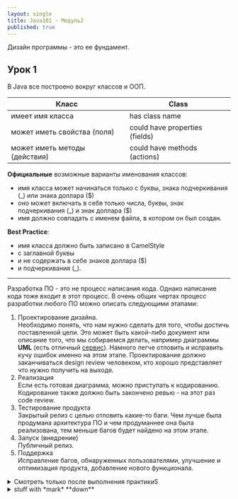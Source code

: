 ```yaml
---
layout: single
title: Java101 - Модуль2
published: true
---
```

Дизайн программы - это ее фундамент.

## Урок 1

В Java все построено вокруг классов и ООП.

| Класс							            |Class						            	|
| ----------------------------- | ----------------------------- |
| имеет имя класса				      |has class name					        |
| может иметь свойства (поля)	  |could have properties (fields)	|
| может иметь методы (действия)	|could have methods (actions)	  |

**Официальные** возможные варианты именования классов:

- имя класса может начинаться только с буквы, знака подчеркивания (_) или знака доллара ($)  
- оно может включать в себя только числа, буквы, знак подчеркивания (_) и знак доллара ($)
- имя должно совпадать с именем файла, в котором он был создан.

**Best Practice**:  
- имя класса должно быть записано в CamelStyle  
- с заглавной буквы  
- и не содержать в себе знаков доллара ($)  
- и подчеркивания (_).

---

Разработка ПО - это не процесс написания кода. Однако написание кода тоже входит в этот процесс.
В очень общих чертах процесс разработки любого ПО можно описать следующими этапами:  

1. Проектирование дизайна.  
Необходимо понять, что нам нужно сделать для того, чтобы достичь поставленной цели. Это может быть какой-либо документ или описание того, что мы собираемся делать, например диаграммы **UML** (есть отличный [сервис](https://www.draw.io/)). Намного легче отловить и исправить кучу ошибок именно на этом этапе. Проектирование должно заканчиваться design review человеком, кто хорошо представляет что нужно получить на выходе.  
2. Реализация  
Если есть готовая диаграмма, можно приступать к кодированию. Кодирование также должно быть закончено ревью - на этот раз code review.
3. Тестирование продукта  
Закрытый релиз с целью отловить какие-то баги. Чем лучше была продумана архитектура ПО и чем продуманнее она была реализована, тем меньше багов будет найдено на этом этапе.
4. Запуск (внедрение)  
Публичный релиз.
5. Поддержка  
Исправление багов, обнаруженных пользователями, улучшение и оптимизация продукта, добавление нового функционала.

<details>
	<summary>Смотреть только после выполнения практики5</summary>
    <p>
	
```java
public class House {

    String address;
    
    int floorsCount;

}
```
</p></details>


<details>
  <summary>stuff with *mark* **down**</summary>
  <p>
<!-- the above p cannot start right at the beginning of the line and is mandatory for everything else to work -->
##*formatted* **heading** with [a](link)
```java
code block
```

  <details>
    <summary><small>nested</small> stuff</summary><p>
<!-- alternative placement of p shown above -->

* list
* with

 1. nested
 1. items

    ```java
    // including code
    ```
 1. blocks

  </p></details>
</p></details>
